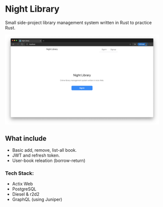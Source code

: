 # Night Library
Small side-project library management system written in Rust to practice Rust.

![Preview](https://raw.githubusercontent.com/SaltyAom/night-library/master/client/assets/preview.png)

## What include
* Basic add, remove, list-all book.
* JWT and refresh token.
* User-book releation (borrow-return)

### Tech Stack:
* Actix Web
* PostgreSQL
* Diesel & r2d2
* GraphQL (using Juniper)